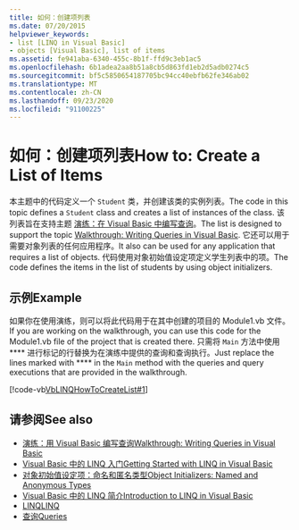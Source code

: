 ```yaml
---
title: 如何：创建项列表
ms.date: 07/20/2015
helpviewer_keywords:
- list [LINQ in Visual Basic]
- objects [Visual Basic], list of items
ms.assetid: fe941aba-6340-455c-8b1f-ffd9c3eb1ac5
ms.openlocfilehash: 6b1adea2aa8b51a8cb5d863fd1eb2d5adb0274c5
ms.sourcegitcommit: bf5c5850654187705bc94cc40ebfb62fe346ab02
ms.translationtype: MT
ms.contentlocale: zh-CN
ms.lasthandoff: 09/23/2020
ms.locfileid: "91100225"
---
```

# <a name="how-to-create-a-list-of-items"></a><span data-ttu-id="ef6f9-102">如何：创建项列表</span><span class="sxs-lookup"><span data-stu-id="ef6f9-102">How to: Create a List of Items</span></span>

<span data-ttu-id="ef6f9-103">本主题中的代码定义一个 `Student` 类，并创建该类的实例列表。</span><span class="sxs-lookup"><span data-stu-id="ef6f9-103">The code in this topic defines a `Student` class and creates a list of instances of the class.</span></span> <span data-ttu-id="ef6f9-104">该列表旨在支持主题 [演练：在 Visual Basic 中编写查询](walkthrough-writing-queries.md)。</span><span class="sxs-lookup"><span data-stu-id="ef6f9-104">The list is designed to support the topic [Walkthrough: Writing Queries in Visual Basic](walkthrough-writing-queries.md).</span></span> <span data-ttu-id="ef6f9-105">它还可以用于需要对象列表的任何应用程序。</span><span class="sxs-lookup"><span data-stu-id="ef6f9-105">It also can be used for any application that requires a list of objects.</span></span> <span data-ttu-id="ef6f9-106">代码使用对象初始值设定项定义学生列表中的项。</span><span class="sxs-lookup"><span data-stu-id="ef6f9-106">The code defines the items in the list of students by using object initializers.</span></span>  
  
## <a name="example"></a><span data-ttu-id="ef6f9-107">示例</span><span class="sxs-lookup"><span data-stu-id="ef6f9-107">Example</span></span>  

 <span data-ttu-id="ef6f9-108">如果你在使用演练，则可以将此代码用于在其中创建的项目的 Module1.vb 文件。</span><span class="sxs-lookup"><span data-stu-id="ef6f9-108">If you are working on the walkthrough, you can use this code for the Module1.vb file of the project that is created there.</span></span> <span data-ttu-id="ef6f9-109">只需将 `Main` 方法中使用 \*\*\*\* 进行标记的行替换为在演练中提供的查询和查询执行。</span><span class="sxs-lookup"><span data-stu-id="ef6f9-109">Just replace the lines marked with \*\*\*\* in the `Main` method with the queries and query executions that are provided in the walkthrough.</span></span>  
  
 [!code-vb[VbLINQHowToCreateList#1](~/samples/snippets/visualbasic/VS_Snippets_VBCSharp/VbLINQHowToCreateList/VB/Class1.vb#1)]  
  
## <a name="see-also"></a><span data-ttu-id="ef6f9-110">请参阅</span><span class="sxs-lookup"><span data-stu-id="ef6f9-110">See also</span></span>

- [<span data-ttu-id="ef6f9-111">演练：用 Visual Basic 编写查询</span><span class="sxs-lookup"><span data-stu-id="ef6f9-111">Walkthrough: Writing Queries in Visual Basic</span></span>](walkthrough-writing-queries.md)
- [<span data-ttu-id="ef6f9-112">Visual Basic 中的 LINQ 入门</span><span class="sxs-lookup"><span data-stu-id="ef6f9-112">Getting Started with LINQ in Visual Basic</span></span>](getting-started-with-linq.md)
- [<span data-ttu-id="ef6f9-113">对象初始值设定项：命名和匿名类型</span><span class="sxs-lookup"><span data-stu-id="ef6f9-113">Object Initializers: Named and Anonymous Types</span></span>](../../language-features/objects-and-classes/object-initializers-named-and-anonymous-types.md)
- [<span data-ttu-id="ef6f9-114">Visual Basic 中的 LINQ 简介</span><span class="sxs-lookup"><span data-stu-id="ef6f9-114">Introduction to LINQ in Visual Basic</span></span>](../../language-features/linq/introduction-to-linq.md)
- [<span data-ttu-id="ef6f9-115">LINQ</span><span class="sxs-lookup"><span data-stu-id="ef6f9-115">LINQ</span></span>](../../language-features/linq/index.md)
- [<span data-ttu-id="ef6f9-116">查询</span><span class="sxs-lookup"><span data-stu-id="ef6f9-116">Queries</span></span>](../../../language-reference/queries/index.md)

